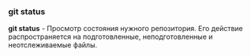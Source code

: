 ### git status

**git status** - Просмотр состояния нужного репозитория. Его действие распространяется на подготовленные, неподготовленные и неотслеживаемые файлы.